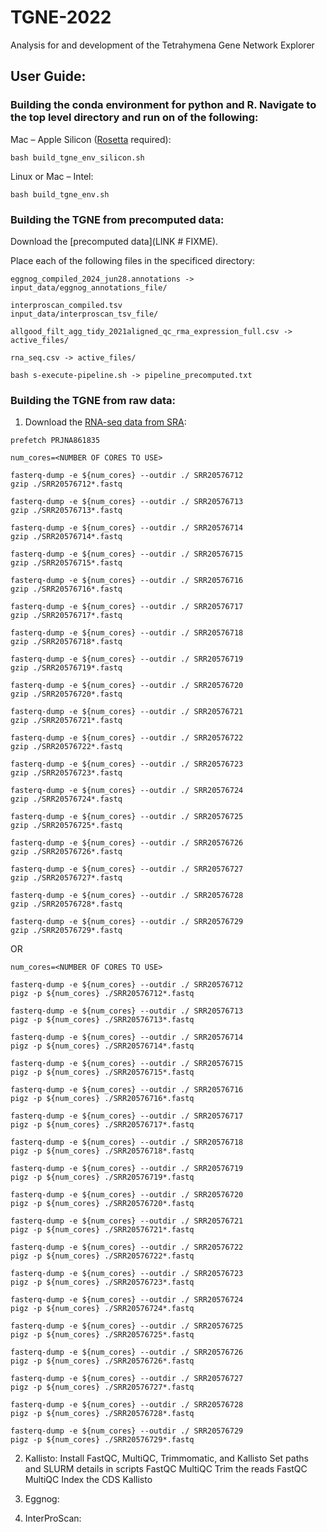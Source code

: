# TGNE-2022
Analysis for and development of the Tetrahymena Gene Network Explorer

## User Guide:

### Building the conda environment for python and R. Navigate to the top level directory and run on of the following:

Mac – Apple Silicon ([Rosetta](https://support.apple.com/en-us/102527) required):
```
bash build_tgne_env_silicon.sh
```

Linux or Mac – Intel:
```
bash build_tgne_env.sh
```

### Building the TGNE from precomputed data:

Download the [precomputed data](LINK # FIXME).

Place each of the following files in the specificed directory:

```
eggnog_compiled_2024_jun28.annotations -> input_data/eggnog_annotations_file/
```

```
interproscan_compiled.tsv
input_data/interproscan_tsv_file/
```

```
allgood_filt_agg_tidy_2021aligned_qc_rma_expression_full.csv -> active_files/
```

```
rna_seq.csv -> active_files/
```

```
bash s-execute-pipeline.sh -> pipeline_precomputed.txt
```

### Building the TGNE from raw data:


1) Download the [RNA-seq data from SRA](https://www.ncbi.nlm.nih.gov/Traces/study/?acc=PRJNA861835&o=acc_s%3Aa):

```
prefetch PRJNA861835
```

```
num_cores=<NUMBER OF CORES TO USE>

fasterq-dump -e ${num_cores} --outdir ./ SRR20576712
gzip ./SRR20576712*.fastq

fasterq-dump -e ${num_cores} --outdir ./ SRR20576713
gzip ./SRR20576713*.fastq

fasterq-dump -e ${num_cores} --outdir ./ SRR20576714
gzip ./SRR20576714*.fastq

fasterq-dump -e ${num_cores} --outdir ./ SRR20576715
gzip ./SRR20576715*.fastq

fasterq-dump -e ${num_cores} --outdir ./ SRR20576716
gzip ./SRR20576716*.fastq

fasterq-dump -e ${num_cores} --outdir ./ SRR20576717
gzip ./SRR20576717*.fastq

fasterq-dump -e ${num_cores} --outdir ./ SRR20576718
gzip ./SRR20576718*.fastq

fasterq-dump -e ${num_cores} --outdir ./ SRR20576719
gzip ./SRR20576719*.fastq

fasterq-dump -e ${num_cores} --outdir ./ SRR20576720
gzip ./SRR20576720*.fastq

fasterq-dump -e ${num_cores} --outdir ./ SRR20576721
gzip ./SRR20576721*.fastq

fasterq-dump -e ${num_cores} --outdir ./ SRR20576722
gzip ./SRR20576722*.fastq

fasterq-dump -e ${num_cores} --outdir ./ SRR20576723
gzip ./SRR20576723*.fastq

fasterq-dump -e ${num_cores} --outdir ./ SRR20576724
gzip ./SRR20576724*.fastq

fasterq-dump -e ${num_cores} --outdir ./ SRR20576725
gzip ./SRR20576725*.fastq

fasterq-dump -e ${num_cores} --outdir ./ SRR20576726
gzip ./SRR20576726*.fastq

fasterq-dump -e ${num_cores} --outdir ./ SRR20576727
gzip ./SRR20576727*.fastq

fasterq-dump -e ${num_cores} --outdir ./ SRR20576728
gzip ./SRR20576728*.fastq

fasterq-dump -e ${num_cores} --outdir ./ SRR20576729
gzip ./SRR20576729*.fastq
```

OR 

```
num_cores=<NUMBER OF CORES TO USE>

fasterq-dump -e ${num_cores} --outdir ./ SRR20576712
pigz -p ${num_cores} ./SRR20576712*.fastq

fasterq-dump -e ${num_cores} --outdir ./ SRR20576713
pigz -p ${num_cores} ./SRR20576713*.fastq

fasterq-dump -e ${num_cores} --outdir ./ SRR20576714
pigz -p ${num_cores} ./SRR20576714*.fastq

fasterq-dump -e ${num_cores} --outdir ./ SRR20576715
pigz -p ${num_cores} ./SRR20576715*.fastq

fasterq-dump -e ${num_cores} --outdir ./ SRR20576716
pigz -p ${num_cores} ./SRR20576716*.fastq

fasterq-dump -e ${num_cores} --outdir ./ SRR20576717
pigz -p ${num_cores} ./SRR20576717*.fastq

fasterq-dump -e ${num_cores} --outdir ./ SRR20576718
pigz -p ${num_cores} ./SRR20576718*.fastq

fasterq-dump -e ${num_cores} --outdir ./ SRR20576719
pigz -p ${num_cores} ./SRR20576719*.fastq

fasterq-dump -e ${num_cores} --outdir ./ SRR20576720
pigz -p ${num_cores} ./SRR20576720*.fastq

fasterq-dump -e ${num_cores} --outdir ./ SRR20576721
pigz -p ${num_cores} ./SRR20576721*.fastq

fasterq-dump -e ${num_cores} --outdir ./ SRR20576722
pigz -p ${num_cores} ./SRR20576722*.fastq

fasterq-dump -e ${num_cores} --outdir ./ SRR20576723
pigz -p ${num_cores} ./SRR20576723*.fastq

fasterq-dump -e ${num_cores} --outdir ./ SRR20576724
pigz -p ${num_cores} ./SRR20576724*.fastq

fasterq-dump -e ${num_cores} --outdir ./ SRR20576725
pigz -p ${num_cores} ./SRR20576725*.fastq

fasterq-dump -e ${num_cores} --outdir ./ SRR20576726
pigz -p ${num_cores} ./SRR20576726*.fastq

fasterq-dump -e ${num_cores} --outdir ./ SRR20576727
pigz -p ${num_cores} ./SRR20576727*.fastq

fasterq-dump -e ${num_cores} --outdir ./ SRR20576728
pigz -p ${num_cores} ./SRR20576728*.fastq

fasterq-dump -e ${num_cores} --outdir ./ SRR20576729
pigz -p ${num_cores} ./SRR20576729*.fastq
```

2) Kallisto:
Install FastQC, MultiQC, Trimmomatic, and Kallisto
Set paths and SLURM details in scripts 
FastQC MultiQC
Trim the reads
FastQC MultiQC
Index the CDS
Kallisto

3) Eggnog:


4) InterProScan:

